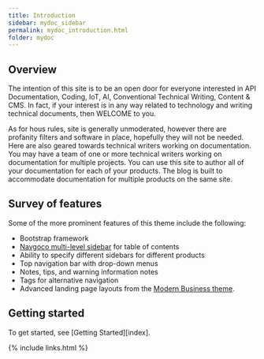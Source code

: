 ```yaml
---
title: Introduction
sidebar: mydoc_sidebar
permalink: mydoc_introduction.html
folder: mydoc
---
```


## Overview

The intention of this site is to be an open door for everyone interested in API Documentation, Coding, IoT, AI, Conventional Technical Writing, Content & CMS. In fact, if your interest is in any way related to technology and writing technical documents, then WELCOME to you.

As for hous rules, site is generally unmoderated, however there are profanity filters and software in place, hopefully they will not be needed. Here are also geared towards technical writers working on documentation. You may have a team of one or more technical writers working on documentation for multiple projects. You can use this site to author all of your documentation for each of your products. The blog is built to accommodate documentation for multiple products on the same site.

## Survey of features

Some of the more prominent features of this theme include the following:

* Bootstrap framework
* [Navgoco multi-level sidebar](http://www.komposta.net/article/navgoco) for table of contents
* Ability to specify different sidebars for different products
* Top navigation bar with drop-down menus
* Notes, tips, and warning information notes
* Tags for alternative navigation
* Advanced landing page layouts from the [Modern Business theme](http://startbootstrap.com/template-overviews/modern-business/).

## Getting started

To get started, see [Getting Started][index].

{% include links.html %}
